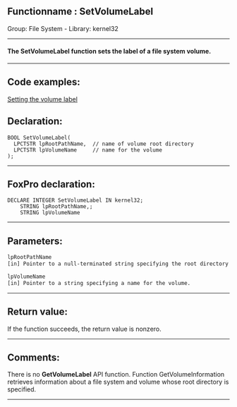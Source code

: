 <link rel="stylesheet" type="text/css" href="../../css/win32api.css">  
<link rel="stylesheet" href="https://cdnjs.cloudflare.com/ajax/libs/font-awesome/4.7.0/css/font-awesome.min.css">

## Functionname : SetVolumeLabel
Group: File System - Library: kernel32    
***  


#### The SetVolumeLabel function sets the label of a file system volume.
***  


## Code examples:
[Setting the volume label](../../samples/sample_151.md)  

## Declaration:
```foxpro  
BOOL SetVolumeLabel(
  LPCTSTR lpRootPathName,  // name of volume root directory
  LPCTSTR lpVolumeName     // name for the volume
);  
```  
***  


## FoxPro declaration:
```foxpro  
DECLARE INTEGER SetVolumeLabel IN kernel32;
	STRING lpRootPathName,;
	STRING lpVolumeName  
```  
***  


## Parameters:
```txt  
lpRootPathName
[in] Pointer to a null-terminated string specifying the root directory of a file system volume.

lpVolumeName
[in] Pointer to a string specifying a name for the volume.  
```  
***  


## Return value:
If the function succeeds, the return value is nonzero.  
***  


## Comments:
There is no <Strong>GetVolumeLabel</Strong> API function. Function GetVolumeInformation retrieves information about a file system and volume whose root directory is specified.  
  
***  

